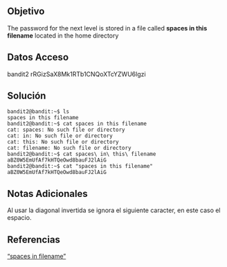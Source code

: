 ## Objetivo
The password for the next level is stored in a file called **spaces in this filename** located in the home directory

## Datos Acceso
bandit2 
rRGizSaX8Mk1RTb1CNQoXTcYZWU6lgzi

## Solución
```
bandit2@bandit:~$ ls 
spaces in this filename 
bandit2@bandit:~$ cat spaces in this filename 
cat: spaces: No such file or directory 
cat: in: No such file or directory 
cat: this: No such file or directory 
cat: filename: No such file or directory 
bandit2@bandit:~$ cat spaces\ in\ this\ filename aBZ0W5EmUfAf7kHTQeOwd8bauFJ2lAiG 
bandit2@bandit:~$ cat "spaces in this filename" aBZ0W5EmUfAf7kHTQeOwd8bauFJ2lAiG
```

## Notas Adicionales
Al usar la diagonal invertida se ignora el siguiente caracter, en este caso el espacio.

## Referencias
[“spaces in filename”](https://www.google.com/search?q=spaces+in+filename)